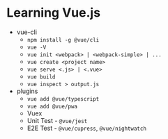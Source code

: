 # Learning Vue.js

* vue-cli
    * `npm install -g @vue/cli`
    * `vue -V`
    * `vue init <webpack> | <webpack-simple> | ...`
    * `vue create <project name>`
    * `vue serve <.js> | <.vue>`
    * `vue build`
    * `vue inspect > output.js`
* plugins
    * `vue add @vue/typescript`
    * `vue add @vue/pwa`
    * Vuex
    * Unit Test - `@vue/jest`
    * E2E Test - `@vue/cupress`, `@vue/nightwatch`
    